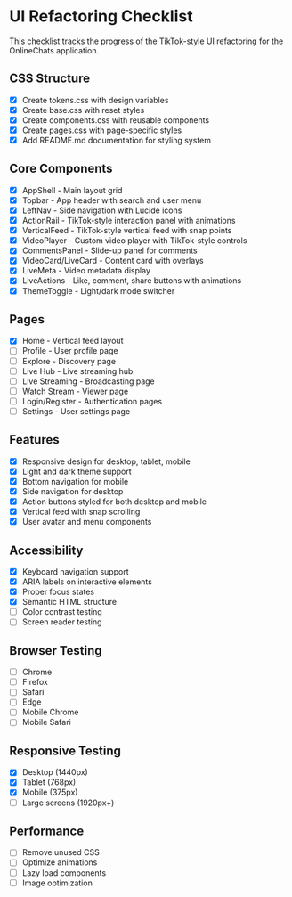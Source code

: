 # UI Refactoring Checklist

This checklist tracks the progress of the TikTok-style UI refactoring for the OnlineChats application.

## CSS Structure

- [x] Create tokens.css with design variables
- [x] Create base.css with reset styles
- [x] Create components.css with reusable components
- [x] Create pages.css with page-specific styles
- [x] Add README.md documentation for styling system

## Core Components

- [x] AppShell - Main layout grid
- [x] Topbar - App header with search and user menu
- [x] LeftNav - Side navigation with Lucide icons
- [x] ActionRail - TikTok-style interaction panel with animations
- [x] VerticalFeed - TikTok-style vertical feed with snap points
- [x] VideoPlayer - Custom video player with TikTok-style controls
- [x] CommentsPanel - Slide-up panel for comments
- [x] VideoCard/LiveCard - Content card with overlays
- [x] LiveMeta - Video metadata display
- [x] LiveActions - Like, comment, share buttons with animations
- [x] ThemeToggle - Light/dark mode switcher

## Pages

- [x] Home - Vertical feed layout
- [ ] Profile - User profile page
- [ ] Explore - Discovery page
- [ ] Live Hub - Live streaming hub
- [ ] Live Streaming - Broadcasting page
- [ ] Watch Stream - Viewer page
- [ ] Login/Register - Authentication pages
- [ ] Settings - User settings page

## Features

- [x] Responsive design for desktop, tablet, mobile
- [x] Light and dark theme support
- [x] Bottom navigation for mobile
- [x] Side navigation for desktop
- [x] Action buttons styled for both desktop and mobile
- [x] Vertical feed with snap scrolling
- [x] User avatar and menu components

## Accessibility

- [x] Keyboard navigation support
- [x] ARIA labels on interactive elements
- [x] Proper focus states
- [x] Semantic HTML structure
- [ ] Color contrast testing
- [ ] Screen reader testing

## Browser Testing

- [ ] Chrome
- [ ] Firefox
- [ ] Safari
- [ ] Edge
- [ ] Mobile Chrome
- [ ] Mobile Safari

## Responsive Testing

- [x] Desktop (1440px)
- [x] Tablet (768px)
- [x] Mobile (375px)
- [ ] Large screens (1920px+)

## Performance

- [ ] Remove unused CSS
- [ ] Optimize animations
- [ ] Lazy load components
- [ ] Image optimization
